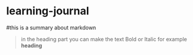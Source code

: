 # learning-journal
#this is a summary about markdown
>in the heading part you can make the text Bold or Italic
for example **heading**
